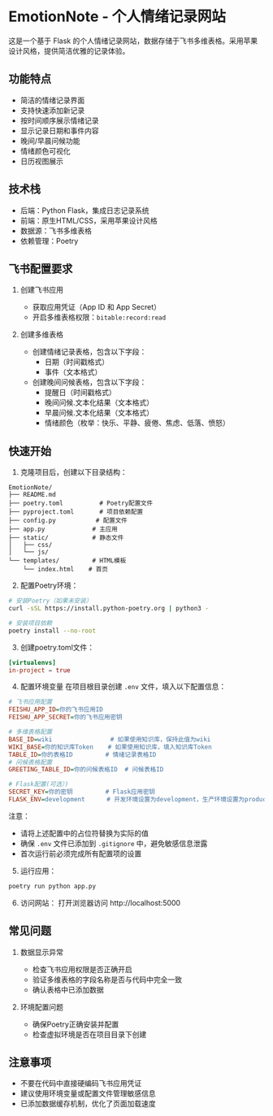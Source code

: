 # EmotionNote - 个人情绪记录网站

这是一个基于 Flask 的个人情绪记录网站，数据存储于飞书多维表格。采用苹果设计风格，提供简洁优雅的记录体验。

## 功能特点

- 简洁的情绪记录界面
- 支持快速添加新记录
- 按时间顺序展示情绪记录
- 显示记录日期和事件内容
- 晚间/早晨问候功能
- 情绪颜色可视化
- 日历视图展示

## 技术栈

- 后端：Python Flask，集成日志记录系统
- 前端：原生HTML/CSS，采用苹果设计风格
- 数据源：飞书多维表格
- 依赖管理：Poetry

## 飞书配置要求

1. 创建飞书应用
   - 获取应用凭证（App ID 和 App Secret）
   - 开启多维表格权限：`bitable:record:read`

2. 创建多维表格
   - 创建情绪记录表格，包含以下字段：
     * 日期（时间戳格式）
     * 事件（文本格式）
   - 创建晚间问候表格，包含以下字段：
     * 提醒日（时间戳格式）
     * 晚间问候.文本化结果（文本格式）
     * 早晨问候.文本化结果（文本格式）
     * 情绪颜色（枚举：快乐、平静、疲倦、焦虑、低落、愤怒）

## 快速开始

1. 克隆项目后，创建以下目录结构：
```
EmotionNote/
├── README.md
├── poetry.toml          # Poetry配置文件
├── pyproject.toml       # 项目依赖配置
├── config.py           # 配置文件
├── app.py             # 主应用
├── static/            # 静态文件
│   ├── css/
│   └── js/
└── templates/         # HTML模板
    └── index.html    # 首页
```

2. 配置Poetry环境：
```bash
# 安装Poetry（如果未安装）
curl -sSL https://install.python-poetry.org | python3 -

# 安装项目依赖
poetry install --no-root
```

3. 创建poetry.toml文件：
```toml
[virtualenvs]
in-project = true
```

4. 配置环境变量
在项目根目录创建 `.env` 文件，填入以下配置信息：
```ini
# 飞书应用配置
FEISHU_APP_ID=你的飞书应用ID
FEISHU_APP_SECRET=你的飞书应用密钥

# 多维表格配置
BASE_ID=wiki                # 如果使用知识库，保持此值为wiki
WIKI_BASE=你的知识库Token    # 如果使用知识库，填入知识库Token
TABLE_ID=你的表格ID         # 情绪记录表格ID
# 问候表格配置
GREETING_TABLE_ID=你的问候表格ID  # 问候表格ID

# Flask配置(可选）)
SECRET_KEY=你的密钥         # Flask应用密钥
FLASK_ENV=development      # 开发环境设置为development，生产环境设置为production


```

注意：
- 请将上述配置中的占位符替换为实际的值
- 确保 `.env` 文件已添加到 `.gitignore` 中，避免敏感信息泄露
- 首次运行前必须完成所有配置项的设置

5. 运行应用：
```bash
poetry run python app.py
```

6. 访问网站：
打开浏览器访问 http://localhost:5000

## 常见问题

1. 数据显示异常
   - 检查飞书应用权限是否正确开启
   - 验证多维表格的字段名称是否与代码中完全一致
   - 确认表格中已添加数据

2. 环境配置问题
   - 确保Poetry正确安装并配置
   - 检查虚拟环境是否在项目目录下创建

## 注意事项

- 不要在代码中直接硬编码飞书应用凭证
- 建议使用环境变量或配置文件管理敏感信息
- 已添加数据缓存机制，优化了页面加载速度
